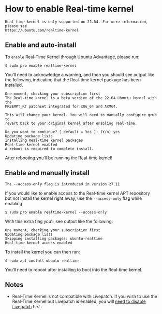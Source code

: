 # How to enable Real-time kernel

```{caution}
Real-time kernel is only supported on 22.04. For more information, please see
https://ubuntu.com/realtime-kernel
```

## Enable and auto-install

To `enable` Real-Time Kernel through Ubuntu Advantage, please run:

```console
$ sudo pro enable realtime-kernel
```

You'll need to acknowledge a warning, and then you should see output like the
following, indicating that the Real-time kernel package has been installed.

```
One moment, checking your subscription first
The Real-time kernel is a beta version of the 22.04 Ubuntu kernel with the
PREEMPT_RT patchset integrated for x86_64 and ARM64.

This will change your kernel. You will need to manually configure grub to
revert back to your original kernel after enabling real-time.

Do you want to continue? [ default = Yes ]: (Y/n) yes
Updating package lists
Installing Real-time kernel packages
Real-time kernel enabled
A reboot is required to complete install.
```

After rebooting you'll be running the Real-time kernel!

## Enable and manually install

```{important}
The --access-only flag is introduced in version 27.11
```

If you would like to enable access to the Real-time kernel APT repository but
not install the kernel right away, use the `--access-only` flag while enabling.

```console
$ sudo pro enable realtime-kernel --access-only
```

With this extra flag you'll see output like the following:

```
One moment, checking your subscription first
Updating package lists
Skipping installing packages: ubuntu-realtime
Real-time kernel access enabled
```

To install the kernel you can then run:

```console
$ sudo apt install ubuntu-realtime
```

You'll need to reboot after installing to boot into the Real-time kernel.

## Notes
- Real-Time Kernel is not compatible with Livepatch. If you wish to use the
  Real-Time Kernel but Livepatch is enabled, you will
  [need to disable Livepatch](https://ubuntu.com/security/livepatch/docs/livepatch/how-to/disable)
  first.
